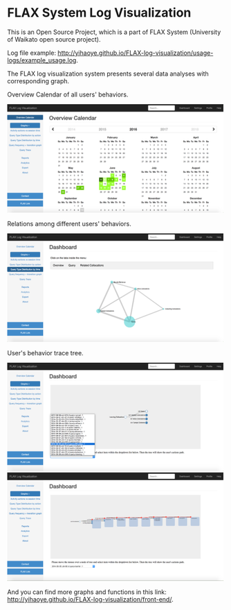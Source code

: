 # FLAX System Log Visualization

This is an Open Source Project, 
which is a part of FLAX System (University of Waikato open source project).

Log file example: http://yihaoye.github.io/FLAX-log-visualization/usage-logs/example_usage.log.


The FLAX log visualization system presents several data analyses with corresponding graph.

Overview Calendar of all users' behaviors. 

<img src="./images/1.png" height="250" width="500">

Relations among different users' behaviors. 

<img src="./images/2.png" height="250" width="500">

User's behavior trace tree. 

<img src="./images/3.png" height="250" width="500">
<img src="./images/4.png" height="250" width="500">

And you can find more graphs and functions in this link: http://yihaoye.github.io/FLAX-log-visualization/front-end/.

